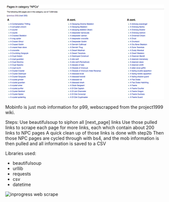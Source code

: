 ![npclinks](/img/npclinks.png "npclinks")

Mobinfo is just mob information for p99, webscrapped from the project1999 wiki.

Steps:
Use beautifulsoup to siphon all [next_page] links
Use those pulled links to scrape each page for more links, each which contain about 200 links to NPC pages
A quick clean up of those links is done with step2b
Then those NPC pages are cycled through with bs4, and the mob information is then pulled and all information is saved to a CSV

Libraries used:
- beautifulsoup
- urllib
- requests
- csv
- datetime

![inprogress web scrape](/img/mobinfo.gif "Web Scraping each link")
